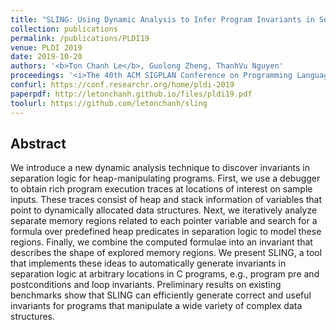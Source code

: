 ```yaml
---
title: "SLING: Using Dynamic Analysis to Infer Program Invariants in Separation Logic"
collection: publications
permalink: /publications/PLDI19
venue: PLDI 2019
date: 2019-10-20
authors: '<b>Ton Chanh Le</b>, Guolong Zheng, ThanhVu Nguyen'
proceedings: '<i>The 40th ACM SIGPLAN Conference on Programming Language Design and Implementation</i>'
confurl: https://conf.researchr.org/home/pldi-2019
paperpdf: http://letonchanh.github.io/files/pldi19.pdf
toolurl: https://github.com/letonchanh/sling
---
```


## Abstract
We introduce a new dynamic analysis technique to discover invariants in separation logic for heap-manipulating programs. First, we use a debugger to obtain rich program execution traces at locations of interest on sample inputs. These traces consist of heap and stack information of variables that point to dynamically allocated data structures. Next, we iteratively analyze separate memory regions related to each pointer variable and search for a formula over predefined heap predicates in separation logic to model these regions. Finally, we combine the computed formulae into an invariant that describes the shape of explored memory regions. We present SLING, a tool that implements these ideas to automatically generate invariants in separation logic at arbitrary locations in C programs, e.g., program pre and postconditions and loop invariants. Preliminary results on existing benchmarks show that SLING can efficiently generate correct and useful invariants for programs that manipulate a wide variety of complex data structures.
